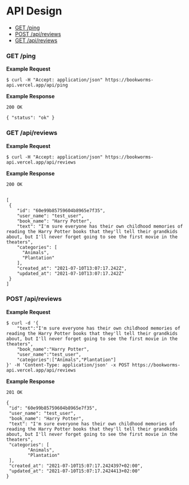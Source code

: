API Design
==========

- [GET /ping](#get-ping)
- [POST /api/reviews](#post-api-reviews)
- [GET /api/reviews](#get-api-reviews)

### GET /ping

**Example Request**

```
$ curl -H "Accept: application/json" https://bookworms-api.vercel.app/api/ping
```

**Example Response**

```
200 OK

{ "status": "ok" }
```




### GET /api/reviews

**Example Request**

```
$ curl -H "Accept: application/json" https://bookworms-api.vercel.app/api/reviews

```

**Example Response**

```
200 OK


[
 {
    "id": "60e99b85759604b8965e7f35",
    "user_name": "test_user",
    "book_name": "Harry Potter",
    "text": "I'm sure everyone has their own childhood memories of reading the Harry Potter books that they'll tell their grandkids about, but I'll never forget going to see the first movie in the theaters",
    "categories": [
      "Animals",
      "Plantation"
    ],
    "created_at": "2021-07-10T13:07:17.242Z",
    "updated_at": "2021-07-10T13:07:17.242Z"
 }
]
```

### POST /api/reviews

**Example Request**

```
$ curl -d '{
    "text":"I'm sure everyone has their own childhood memories of reading the Harry Potter books that they'll tell their grandkids about, but I'll never forget going to see the first movie in the theaters",
    "book_name":"Harry Potter",
    "user_name":"test_user",
    "categories":["Animals","Plantation"] 
}' -H 'Content-Type: application/json' -x POST https://bookworms-api.vercel.app/api/reviews 

```

**Example Response**

```
201 OK

{
 "id": "60e99b85759604b8965e7f35",
 "user_name": "test_user",
 "book_name": "Harry Potter",
 "text": "I'm sure everyone has their own childhood memories of reading the Harry Potter books that they'll tell their grandkids about, but I'll never forget going to see the first movie in the theaters",
 "categories": [
        "Animals",
        "Plantation"
 ],
 "created_at": "2021-07-10T15:07:17.2424397+02:00",
 "updated_at": "2021-07-10T15:07:17.2424413+02:00"
}
```
